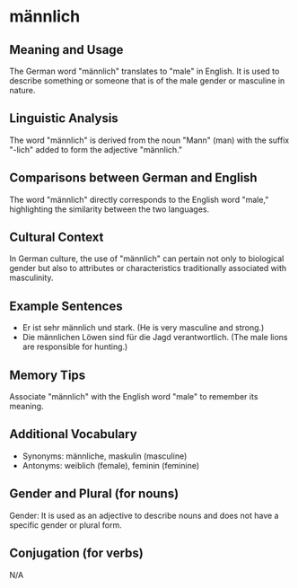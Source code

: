 # männlich
## Meaning and Usage
The German word "männlich" translates to "male" in English. It is used to describe something or someone that is of the male gender or masculine in nature.

## Linguistic Analysis
The word "männlich" is derived from the noun "Mann" (man) with the suffix "-lich" added to form the adjective "männlich."

## Comparisons between German and English
The word "männlich" directly corresponds to the English word "male," highlighting the similarity between the two languages.

## Cultural Context
In German culture, the use of "männlich" can pertain not only to biological gender but also to attributes or characteristics traditionally associated with masculinity.

## Example Sentences
- Er ist sehr männlich und stark. (He is very masculine and strong.)
- Die männlichen Löwen sind für die Jagd verantwortlich. (The male lions are responsible for hunting.)

## Memory Tips
Associate "männlich" with the English word "male" to remember its meaning.

## Additional Vocabulary
- Synonyms: männliche, maskulin (masculine)
- Antonyms: weiblich (female), feminin (feminine)

## Gender and Plural (for nouns)
Gender: It is used as an adjective to describe nouns and does not have a specific gender or plural form.

## Conjugation (for verbs)
N/A